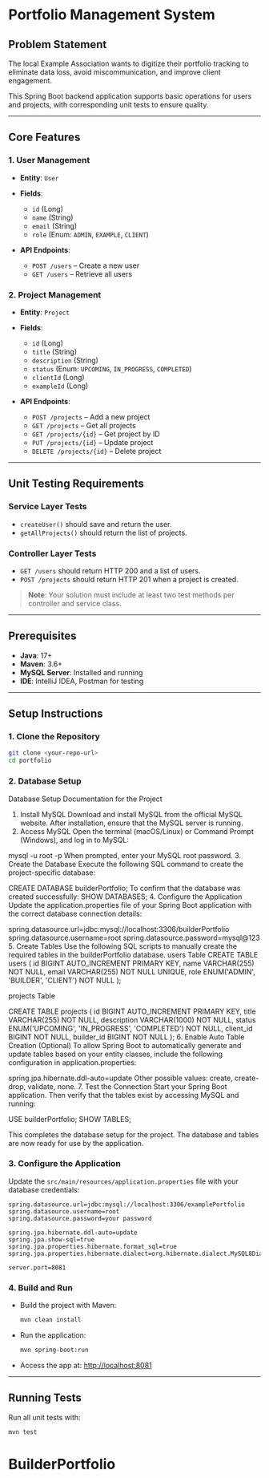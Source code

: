 
#  Portfolio Management System

## Problem Statement
The local Example Association wants to digitize their portfolio tracking to eliminate data loss, avoid miscommunication, and improve client engagement.

This Spring Boot backend application supports basic operations for users and projects, with corresponding unit tests to ensure quality.

---

## Core Features

### 1. User Management
- **Entity**: `User`
- **Fields**:
  - `id` (Long)
  - `name` (String)
  - `email` (String)
  - `role` (Enum: `ADMIN`, `EXAMPLE`, `CLIENT`)

- **API Endpoints**:
  - `POST /users` – Create a new user
  - `GET /users` – Retrieve all users

### 2. Project Management
- **Entity**: `Project`
- **Fields**:
  - `id` (Long)
  - `title` (String)
  - `description` (String)
  - `status` (Enum: `UPCOMING`, `IN_PROGRESS`, `COMPLETED`)
  - `clientId` (Long)
  - `exampleId` (Long)

- **API Endpoints**:
  - `POST /projects` – Add a new project
  - `GET /projects` – Get all projects
  - `GET /projects/{id}` – Get project by ID
  - `PUT /projects/{id}` – Update project
  - `DELETE /projects/{id}` – Delete project

---

## Unit Testing Requirements

### Service Layer Tests
- `createUser()` should save and return the user.
- `getAllProjects()` should return the list of projects.

### Controller Layer Tests
- `GET /users` should return HTTP 200 and a list of users.
- `POST /projects` should return HTTP 201 when a project is created.

> **Note**: Your solution must include at least two test methods per controller and service class.

---

## Prerequisites
- **Java**: 17+
- **Maven**: 3.6+
- **MySQL Server**: Installed and running
- **IDE**: IntelliJ IDEA, Postman for testing
---

## Setup Instructions

### 1. Clone the Repository
```bash
git clone <your-repo-url>
cd portfolio
```

### 2. Database Setup
Database Setup Documentation for the Project
1. Install MySQL
   Download and install MySQL from the official MySQL website.
   After installation, ensure that the MySQL server is running.
2. Access MySQL
   Open the terminal (macOS/Linux) or Command Prompt (Windows), and log in to MySQL:

mysql -u root -p
When prompted, enter your MySQL root password.
3. Create the Database
   Execute the following SQL command to create the project-specific database:

CREATE DATABASE builderPortfolio;
To confirm that the database was created successfully:
SHOW DATABASES;
4. Configure the Application
   Update the application.properties file of your Spring Boot application with the correct database connection details:

spring.datasource.url=jdbc:mysql://localhost:3306/builderPortfolio
spring.datasource.username=root
spring.datasource.password=mysql@123
5. Create Tables
   Use the following SQL scripts to manually create the required tables in the builderPortfolio database.
   users Table
   CREATE TABLE users (
   id BIGINT AUTO_INCREMENT PRIMARY KEY,
   name VARCHAR(255) NOT NULL,
   email VARCHAR(255) NOT NULL UNIQUE,
   role ENUM('ADMIN', 'BUILDER', 'CLIENT') NOT NULL
   );


projects Table

CREATE TABLE projects (
id BIGINT AUTO_INCREMENT PRIMARY KEY,
title VARCHAR(255) NOT NULL,
description VARCHAR(1000) NOT NULL,
status ENUM('UPCOMING', 'IN_PROGRESS', 'COMPLETED') NOT NULL,
client_id BIGINT NOT NULL,
builder_id BIGINT NOT NULL
);
6. Enable Auto Table Creation (Optional)
   To allow Spring Boot to automatically generate and update tables based on your entity classes, include the following configuration in application.properties:

spring.jpa.hibernate.ddl-auto=update
Other possible values: create, create-drop, validate, none.
7. Test the Connection
   Start your Spring Boot application. Then verify that the tables exist by accessing MySQL and running:

USE builderPortfolio;
SHOW TABLES;

This completes the database setup for the project. The database and tables are now ready for use by the application.


### 3. Configure the Application
Update the `src/main/resources/application.properties` file with your database credentials:
```properties
spring.datasource.url=jdbc:mysql://localhost:3306/examplePortfolio
spring.datasource.username=root
spring.datasource.password=your password

spring.jpa.hibernate.ddl-auto=update
spring.jpa.show-sql=true
spring.jpa.properties.hibernate.format_sql=true
spring.jpa.properties.hibernate.dialect=org.hibernate.dialect.MySQL8Dialect

server.port=8081
```

### 4. Build and Run
- Build the project with Maven:
  ```bash
  mvn clean install
  ```
- Run the application:
  ```bash
  mvn spring-boot:run
  ```
- Access the app at: [http://localhost:8081](http://localhost:8081)

---

## Running Tests
Run all unit tests with:
```bash
mvn test
```
# BuilderPortfolio
